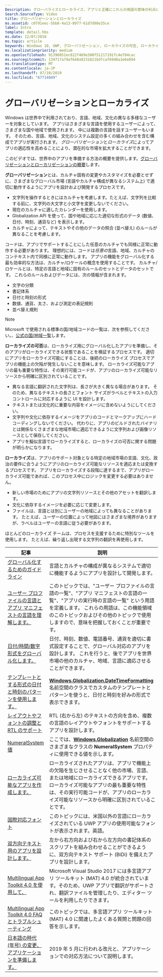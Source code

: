 ```yaml
---
Description: グローバライズとローカライズ、アプリと正確にこれらの用語の意味の利点について説明します。
Search.SourceType: Video
title: グローバリゼーションとローカライズ
ms.assetid: c0791eec-5bb8-4a13-8977-61d7d98e35ce
label: Intro
template: detail.hbs
ms.date: 12/07/2018
ms.topic: article
keywords: Windows 10, UWP, グローバリゼーション, ローカライズの可否, ローカライズ
ms.localizationpriority: medium
ms.openlocfilehash: 91396051ec822f469e300f51217191fc4e704cac
ms.sourcegitcommit: 139717a79af648a9231821bdfcaf69d8a1e6e894
ms.translationtype: MT
ms.contentlocale: ja-JP
ms.lasthandoff: 07/10/2019
ms.locfileid: "67714049"
---
```

# <a name="globalization-and-localization"></a>グローバリゼーションとローカライズ

Windows は世界中で利用されており、言語、地域、文化の異なる多様なユーザーを対象としています。 アプリはさまざまな言語を使用するユーザーによって、さまざまな国や地域で使用されます。 中には複数の言語を話すユーザーもいます。 そのため、言語、地域、文化のシステム設定の多くの組み合わせを含む構成でアプリが実行されます。 *グローバリゼーション*と*ローカライズ*によってアプリの適応性を高めることにより、潜在的な市場を拡大することができます。

このビデオでは、世界中のアプリを準備する方法の概要を提供します。[グローバリゼーションとローカリゼーションの概要](https://channel9.msdn.com/Blogs/One-Dev-Minute/Introduction-to-globalization-and-localization)します。

**グローバリゼーション**とは、カルチャ固有の変更やカスタマイズを必要とせずに、さまざまなグローバル市場 (言語やカルチャ構成が異なるシステム上) で適切に動作するようにアプリを設計および開発するプロセスです。

- 文字列を操作するときにはカルチャを考慮します。たとえば、文字列を比較する前に、文字列の大文字と小文字を変更しないでください。
- 現在のカルチャに適したカレンダーを使用します。
- Globalization API を使って、国や地域に応じた適切な形式のデータ (数値、日付、時刻、通貨など) を表示します。
- カルチャによって、テキストやその他のデータの照合 (並べ替え) のルールが異なることを考慮します。

コードは、アプリでサポートすることにした任意のカルチャでも同様に正常に動作する必要があります。 理想的には、コードは*任意の*言語、地域、カルチャのコンテキスト内で同様に正常に動作します。 アプリの機能をグローバル化する最も効率的な方法は、カルチャ/ロケールの概念を使用することです。 カルチャ/ロケールとは、特定の言語と地域に固有のルールのセットとデータのセットです。 これらのルールおよびデータには、次の情報が含まれます。

- 文字の分類
- 書記体系
- 日付と時刻の形式
- 数値、通貨、太さ、および測定の表記規則
- 並べ替え規則

>[!NOTE]
> Microsoft で使用される標準の国/地域コードの一覧は、次を参照してください。、[公式の国/地域一覧](https://globalready.azurewebsites.net/marketreadiness/OfficialCountryregion)します。


**ローカライズの可否**は、ローカライズ用にグローバル化したアプリを準備し、そのアプリがローカライズできる状態であることを検証するプロセスです。 適切にアプリをローカライズ可能にすることは、後続のローカライズ プロセスでアプリの機能上の欠陥が発生しないことを意味します。 ローカライズ可能なアプリの最も重要な特性は、その実行可能コードが、アプリのローカライズ可能なリソースから明確に区別されていることです。

- 異なる言語に翻訳された文字列は、長さが大きく異なる場合があります。 そのため、異なるテキストの長さとフォント サイズがラベルとテキストの入力コントロールに対応するように UI を設計します。
- テキストまたは文化的に重要な内容をイメージに含めないようにしてください。
- 文字列や文化に依存するイメージをアプリのコードとマークアップにハードコーディングしないでください。 代わりに、アプリのビルドされたバイナリとは関係なくさまざまな地域市場に適応できるように文字列および画像リソースとして保存してください。
- アプリを擬似言語でローカライズすると、ローカライズの可否に関する問題が明らかになります。

**ローカライズ**は、アプリのサポート対象となる特定の地域市場の言語、文化、政治の要件に合うようにアプリのローカライズ可能なリソースを適応または変換するプロセスです。 アプリをローカライズする段階に達するまで、アプリがローカライズ可能であれば、このプロセス中にロジックを変更する必要はありません。

- 新しい市場のためにアプリの文字列リソースとその他のアセットを翻訳します。
- 文化に依存するイメージを必要に応じて変更します。
- ファイルは、言語とは別にユーザーの地域によっても異なることがあります。 たとえば、ユーザーの位置によって地図にはさまざまな境界がありますが、ラベルはユーザーの言語に従う必要があります。

ほとんどのローカライズ チームは、プロセスを支援するために特別なツールを使用します。 たとえば、繰り返し出現する文字列の翻訳を再使用します。

| 記事 | 説明 |
|---------|-------------|
| [グローバル化するためのガイドライン](guidelines-and-checklist-for-globalizing-your-app.md) | 言語とカルチャの構成が異なるシステムで適切に機能するようにアプリを設計して開発します。 |
| [ユーザー プロファイルの言語とアプリ マニフェストの言語を理解します。](manage-language-and-region.md) | このトピックでは、"ユーザー プロファイルの言語の一覧"、"アプリ マニフェストの言語の一覧"、"アプリの実行時の言語の一覧" という用語を定義します。 これらの用語は、この機能領域のこのトピックおよびその他のトピックで使用しますので、意味を把握しておくことが重要です。 |
| [日付/時間/数字形式をグローバル化します。](use-global-ready-formats.md) | 日付、時刻、数値、電話番号、通貨を適切に書式設定することで、グローバル対応のアプリを設計します。 これを行うと、後でアプリを世界市場の他のカルチャ、地域、言語に適応させることができます。 |
| [テンプレートとする形式の日付と時刻のパターンを使用します。](use-patterns-to-format-dates-and-times.md) | [  **Windows.Globalization.DateTimeFormatting**](/uwp/api/windows.globalization.datetimeformatting?branch=live) 名前空間のクラスでカスタムのテンプレートとパターンを使うと、日付と時刻を好みの形式で表示できます。 |
| [レイアウトやフォントの調整と RTL のサポート](adjust-layout-and-fonts--and-support-rtl.md) | RTL (右から左) のテキストの方向を含め、複数の言語のレイアウトやフォントをサポートするアプリを設計します。 |
| [NumeralSystem 値](glob-numeralsystem-values.md) | ここでは、[**Windows.Globalization**](/uwp/api/windows.globalization?branch=live) 名前空間のさまざまなクラスの **NumeralSystem** プロパティに使用できる値を示します。 |
| [ローカライズ可能なアプリを作成します。](prepare-your-app-for-localization.md) | ローカライズされたアプリは、アプリで機能上の欠陥を生じさせることなく他の市場、言語、または地域にローカライズできるアプリです。 ローカライズ可能なアプリの最も重要な特性は、その実行可能コードが、アプリのローカライズ可能なリソースから明確に区別されていることです。 |
| [国際対応フォント](loc-international-fonts.md) | このトピックには、米国以外の言語にローカライズされている UWP アプリの使用可能なフォントが表示されます。英語。 |
| [双方向テキスト用のアプリを設計します。](design-for-bidi-text.md) | 左から右方向および右から左方向の書記体系のスクリプトを組み合わせることができるように、双方向テキスト サポート (BiDi) を備えたアプリを設計します。 |
| [Multilingual App Toolkit 4.0 を使用して、](use-mat.md) | Microsoft Visual Studio 2017 には多言語アプリ ツールキット (MAT) 4.0 が統合されています。そのため、UWP アプリで翻訳がサポートされ、翻訳ファイルを管理したり、エディター ツールを利用したりできます。 |
| [Multilingual App Toolkit 4.0 FAQ とトラブルシューティング](mat-faq-troubleshooting.md) | このトピックでは、多言語アプリ ツールキット (MAT) 4.0 に関連したよくある質問と問題の回答を示します。 |
| [日本語の時代 (年号) の変更、アプリケーションを準備します。](japanese-era-change.md) | 2019 年 5 月に行われる改元と、アプリケーションでの対応方法について説明します。 |
